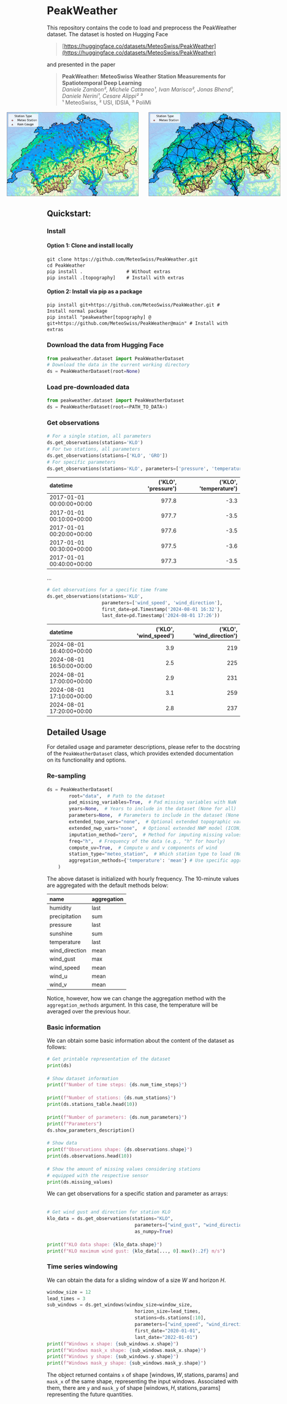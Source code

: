 # PeakWeather

This repository contains the code to load and preprocess the PeakWeather dataset. The dataset is hosted on Hugging Face 

> [https://huggingface.co/datasets/MeteoSwiss/PeakWeather](https://huggingface.co/datasets/MeteoSwiss/PeakWeather)

and presented in the paper

> **PeakWeather: MeteoSwiss Weather Station Measurements for Spatiotemporal Deep Learning**  
> *Daniele Zambon², Michele Cattaneo¹, Ivan Marisca², Jonas Bhend¹, Daniele Nerini¹, Cesare Alippi² ³*  
> ¹ MeteoSwiss, ² USI, IDSIA, ³ PoliMi


<div style="display: flex; justify-content: center; gap: 20px;">
  <img src="./docs/source/_static/stations.png" alt="Stations" width="350"/>
  <img src="./docs/source/_static/station_graph.png" alt="Station graph" width="350"/>
</div>

## Quickstart:

### Install 

#### Option 1: Clone and install locally

```shell
git clone https://github.com/MeteoSwiss/PeakWeather.git 
cd PeakWeather
pip install .                # Without extras
pip install .[topography]    # Install with extras
```

#### Option 2: Install via pip as a package

```shell
pip install git+https://github.com/MeteoSwiss/PeakWeather.git # Install normal package
pip install "peakweather[topography] @ git+https://github.com/MeteoSwiss/PeakWeather@main" # Install with extras
```

### Download the data from Hugging Face

```python
from peakweather.dataset import PeakWeatherDataset
# Download the data in the current working directory
ds = PeakWeatherDataset(root=None)
```

### Load pre-downloaded data

```python
from peakweather.dataset import PeakWeatherDataset
ds = PeakWeatherDataset(root=<PATH_TO_DATA>)
```

### Get observations

```python
# For a single station, all parameters
ds.get_observations(stations='KLO') 
# For two stations, all parameters
ds.get_observations(stations=['KLO', 'GRO']) 
# For specific parameters
ds.get_observations(stations='KLO', parameters=['pressure', 'temperature']) 
```

| datetime                  |   ('KLO', 'pressure') |   ('KLO', 'temperature') |
|:--------------------------|----------------------:|-------------------------:|
| 2017-01-01 00:00:00+00:00 |                 977.8 |                     -3.3 |
| 2017-01-01 00:10:00+00:00 |                 977.7 |                     -3.5 |
| 2017-01-01 00:20:00+00:00 |                 977.6 |                     -3.5 |
| 2017-01-01 00:30:00+00:00 |                 977.5 |                     -3.6 |
| 2017-01-01 00:40:00+00:00 |                 977.3 |                     -3.5 |
...

```python
# Get observations for a specific time frame
ds.get_observations(stations='KLO', 
                    parameters=['wind_speed', 'wind_direction'], 
                    first_date=pd.Timestamp('2024-08-01 16:32'),
                    last_date=pd.Timestamp('2024-08-01 17:26'))

```

| datetime                  |   ('KLO', 'wind_speed') |   ('KLO', 'wind_direction') |
|:--------------------------|------------------------:|----------------------------:|
| 2024-08-01 16:40:00+00:00 |                     3.9 |                         219 |
| 2024-08-01 16:50:00+00:00 |                     2.5 |                         225 |
| 2024-08-01 17:00:00+00:00 |                     2.9 |                         231 |
| 2024-08-01 17:10:00+00:00 |                     3.1 |                         259 |
| 2024-08-01 17:20:00+00:00 |                     2.8 |                         237 |


## Detailed Usage

For detailed usage and parameter descriptions, please refer to the docstring of the `PeakWeatherDataset` class, which provides extended documentation on its functionality and options.

### Re-sampling
```python
ds = PeakWeatherDataset(
        root="data",  # Path to the dataset
        pad_missing_variables=True,  # Pad missing variables with NaN
        years=None,  # Years to include in the dataset (None for all)
        parameters=None,  # Parameters to include in the dataset (None for all)
        extended_topo_vars="none",  # Optional extended topographic variables
        extended_nwp_vars="none",  # Optional extended NWP model (ICON) variables
        imputation_method="zero",  # Method for imputing missing values
        freq="h",  # Frequency of the data (e.g., "h" for hourly)
        compute_uv=True,  # Compute u and v components of wind
        station_type="meteo_station",  # Which station type to load (None for all)
        aggregation_methods={'temperature': 'mean'} # Use specific aggregation
    )

```

The above dataset is initialized with hourly frequency. The 10-minute values are aggregated with the default methods below:

| name           | aggregation   |
|:---------------|:--------------|
| humidity       | last          |
| precipitation  | sum           |
| pressure       | last          |
| sunshine       | sum           |
| temperature    | last          |
| wind_direction | mean          |
| wind_gust      | max           |
| wind_speed     | mean          |
| wind_u         | mean          |
| wind_v         | mean          |

Notice, however, how we can change the aggregation method with the `aggregation_methods` argument. In this case, the temperature will be averaged over the previous hour.

### Basic information 

We can obtain some basic information about the content of the dataset as follows:

```python
# Get printable representation of the dataset
print(ds)

# Show dataset information
print(f"Number of time steps: {ds.num_time_steps}")

print(f"Number of stations: {ds.num_stations}")
print(ds.stations_table.head(10))

print(f"Number of parameters: {ds.num_parameters}")
print(f"Parameters")
ds.show_parameters_description()

# Show data
print(f"Observations shape: {ds.observations.shape}")
print(ds.observations.head(10))

# Show the amount of missing values considering stations 
# equipped with the respective sensor
print(ds.missing_values)
```

We can get observations for a specific station and parameter as arrays:

```python

# Get wind gust and direction for station KLO
klo_data = ds.get_observations(stations="KLO",
                                parameters=["wind_gust", "wind_direction"],
                                as_numpy=True)

print(f"KLO data shape: {klo_data.shape}")
print(f"KLO maximum wind gust: {klo_data[..., 0].max():.2f} m/s")
```

### Time series windowing 

We can obtain the data for a sliding window of a size $W$ and horizon $H$.

```python
window_size = 12
lead_times = 3
sub_windows = ds.get_windows(window_size=window_size,
                                horizon_size=lead_times,
                                stations=ds.stations[:10],
                                parameters=["wind_speed", "wind_direction"],
                                first_date="2020-01-01",
                                last_date="2022-01-01")
print(f"Windows x shape: {sub_windows.x.shape}")
print(f"Windows mask_x shape: {sub_windows.mask_x.shape}")
print(f"Windows y shape: {sub_windows.y.shape}")
print(f"Windows mask_y shape: {sub_windows.mask_y.shape}")
```

The object returned contains `x` of shape $[\text{windows}, W,\text{stations}, \text{params}]$ and `mask_x` of the same shape, representing the input windows. Associated with them, there are `y` and `mask_y` of shape $[\text{windows}, H,\text{stations}, \text{params}]$ representing the future quantities.
